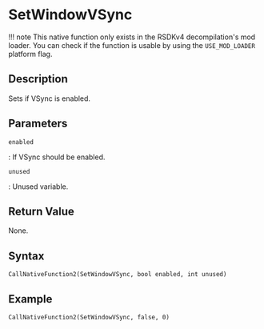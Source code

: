 # SetWindowVSync

!!! note
    This native function only exists in the RSDKv4 decompilation's mod loader. You can check if the function is usable by using the `USE_MOD_LOADER` platform flag.

## Description
Sets if VSync is enabled.

## Parameters
`enabled`

:   If VSync should be enabled.

`unused`

:   Unused variable.

## Return Value
None.

## Syntax
```
CallNativeFunction2(SetWindowVSync, bool enabled, int unused)
```

## Example
```
CallNativeFunction2(SetWindowVSync, false, 0)
```